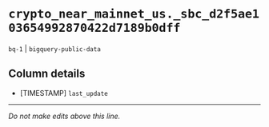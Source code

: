 # `crypto_near_mainnet_us._sbc_d2f5ae103654992870422d7189b0dff`
`bq-1` | `bigquery-public-data`

## Column details
* [TIMESTAMP] `last_update`

-------------------------------------------------------------------------------
*Do not make edits above this line.*
